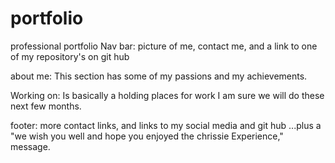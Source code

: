 # portfolio
professional portfolio
Nav bar:
picture of me, contact me, and a link to one of my repository's on git hub

about me:
This section has some of my passions and my achievements. 

Working on:
Is basically a holding places for work I am sure we will do these next few months.

footer: more contact links, and links to my social media and git hub ...plus a "we wish you well and hope you enjoyed the chrissie Experience," message.


